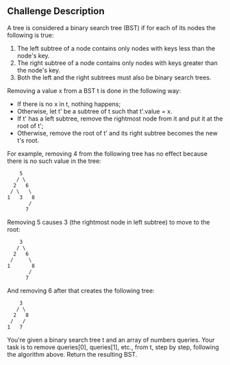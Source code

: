 ## Challenge Description

A tree is considered a binary search tree (BST) if for each of its nodes the following is true:

1. The left subtree of a node contains only nodes with keys less than the node's key.
2. The right subtree of a node contains only nodes with keys greater than the node's key.
3. Both the left and the right subtrees must also be binary search trees.

Removing a value x from a BST t is done in the following way:

- If there is no x in t, nothing happens;
- Otherwise, let t' be a subtree of t such that t'.value = x.
- If t' has a left subtree, remove the rightmost node from it and put it at the root of t';
- Otherwise, remove the root of t' and its right subtree becomes the new t's root.

For example, removing 4 from the following tree has no effect because there is no such value in the tree:

```
    5
   / \
  2   6
 / \   \
1   3   8
       /
      7
```

Removing 5 causes 3 (the rightmost node in left subtree) to move to the root:

```
    3
   / \
  2   6
 /     \
1       8
       /
      7
```

And removing 6 after that creates the following tree:

```
    3
   / \
  2   8
 /   /
1   7
```

You're given a binary search tree t and an array of numbers queries. Your task is to remove queries[0], queries[1], etc., from t, step by step, following the algorithm above. Return the resulting BST. 
